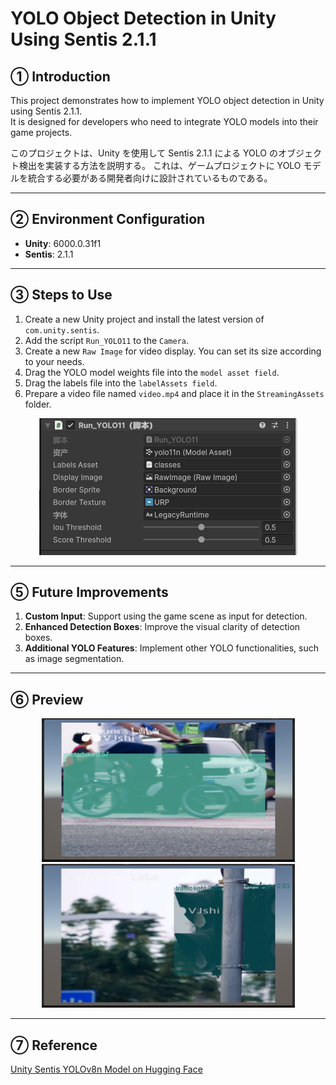 # YOLO Object Detection in Unity Using Sentis 2.1.1

## ① Introduction
This project demonstrates how to implement YOLO object detection in Unity using Sentis 2.1.1.  
It is designed for developers who need to integrate YOLO models into their game projects.

このプロジェクトは、Unity を使用して Sentis 2.1.1 による YOLO のオブジェクト検出を実装する方法を説明する。
これは、ゲームプロジェクトに YOLO モデルを統合する必要がある開発者向けに設計されているものである。

---

## ② Environment Configuration
- **Unity**: 6000.0.31f1  
- **Sentis**: 2.1.1  

---

## ③ Steps to Use
1. Create a new Unity project and install the latest version of `com.unity.sentis`.
2. Add the script `Run_YOLO11` to the `Camera`.
3. Create a new `Raw Image` for video display. You can set its size according to your needs.
4. Drag the YOLO model weights file into the `model asset field`.
5. Drag the labels file into the `labelAssets field`.
6. Prepare a video file named `video.mp4` and place it in the `StreamingAssets` folder.
<div align="center">
  <img src="コントロール.png" alt="スクリプトセッティング">
</div>

---

## ⑤ Future Improvements
1. **Custom Input**: Support using the game scene as input for detection.  
2. **Enhanced Detection Boxes**: Improve the visual clarity of detection boxes.  
3. **Additional YOLO Features**: Implement other YOLO functionalities, such as image segmentation.

---

## ⑥ Preview
<div align="center">
  <img src="画像①.png" alt="Example①" width="405" height="230">
  <img src="画像②.png" alt="Example②" width="405" height="230">
</div>

---

## ⑦ Reference
[Unity Sentis YOLOv8n Model on Hugging Face](https://huggingface.co/unity/sentis-YOLOv8n)
